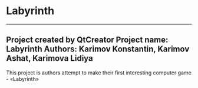 # Labyrinth

-------------------------------------------------
Project created by QtCreator
Project name:  Labyrinth
Authors:       Karimov Konstantin, Karimov Ashat,
			   Karimova Lidiya	
-------------------------------------------------

This project is authors attempt to make their first
interesting computer game - «Labyrinth»
